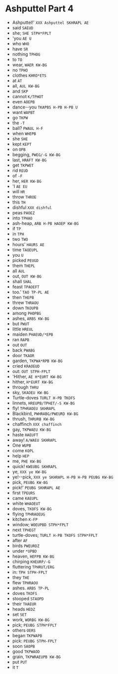 # Ashputtel Part 4

* Ashputtel!' `XXX Ashputtel SKHRAPL AE`
* said `SAEUD`
* she; `SHE STPH*FPLT`
* 'you `AE U`
* who `WHO`
* have `SR`
* nothing `TPHOG`
* to `TO`
* wear, `WAER KW-BG`
* no `TPHO`
* clothes `KHRO*ETS`
* at `AT`
* all, `AUL KW-BG`
* and `SKP`
* cannot `K/TPHOT`
* even `AOEPB`
* dance--you `TKAPBS H-PB H-PB U`
* want `WAPBT`
* go `TKPW`
* the `-T`
* ball? `PWAUL H-F`
* when `WHEPB`
* she `SHE`
* kept `KEPT`
* on `OPB`
* begging, `PWEG/-G KW-BG`
* last, `HRAFT KW-BG`
* get `TKPWET`
* rid `REUD`
* of `-F`
* her, `HER KW-BG`
* 'I `AE EU`
* will `HR`
* throw `THROE`
* this `TH`
* dishful `XXX dishful`
* peas `PAOEZ`
* into `TPHAO`
* ash-heap, `ARB H-PB HAOEP KW-BG`
* if `TP`
* in `TPH`
* two `TWO`
* hours' `HAURS AE`
* time `TAOEUPL`
* you `U`
* picked `PEUGD`
* them `THEPL`
* all `AUL`
* out, `OUT KW-BG`
* shall `SHAL`
* feast `TPAOEFT`
* too.' `TAO TP-PL AE`
* then `THEPB`
* threw `THRAOU`
* down `TKOUPB`
* among `PHOPBG`
* ashes, `ARBS KW-BG`
* but `PWUT`
* little `HREUL`
* maiden `PHAEUD/*EPB`
* ran `RAPB`
* out `OUT`
* back `PWABG`
* door `TKAOR`
* garden, `TKPWA*RPB KW-BG`
* cried `KRAOEUD`
* out: `OUT STPH-FPLT`
* 'Hither, `AE H*EURT KW-BG`
* hither, `H*EURT KW-BG`
* through `THRU`
* sky, `SKAOEU KW-BG`
* Turtle-doves `TURLT H-PB TKOFS`
* linnets, `HREUPB/TPHET/-S KW-BG`
* fly! `TPHRAOEU SKHRAPL`
* Blackbird, `PWHRABG/PWEURD KW-BG`
* thrush, `THRURB KW-BG`
* chaffinch `XXX chaffinch`
* gay, `TKPWAEU KW-BG`
* haste `HAEUFT`
* away! `A/WAEU SKHRAPL`
* One `WUPB`
* come `KOPL`
* help `HEP`
* me, `PHE KW-BG`
* quick! `KWEUBG SKHRAPL`
* ye, `XXX ye KW-BG`
* ye!--pick, `XXX ye SKHRAPL H-PB H-PB PEUBG KW-BG`
* pick, `PEUBG KW-BG`
* pick!' `PEUBG SKHRAPL AE`
* first `TPEURS`
* came `KAEUPL`
* white `WHAOEUT`
* doves, `TKOFS KW-BG`
* flying `TPHRAOEUG`
* kitchen `K-FP`
* window; `WOEUPBD STPH*FPLT`
* next `TPHEGT`
* turtle-doves; `TURLT H-PB TKOFS STPH*FPLT`
* after `AF`
* birds `PWEURDZ`
* under `*UPBD`
* heaven, `HEFPB KW-BG`
* chirping `KHEURP/-G`
* fluttering `TPHRUT/ERG`
* in: `TPH STPH-FPLT`
* they `THE`
* flew `TPHRAOU`
* ashes. `ARBS TP-PL`
* doves `TKOFS`
* stooped `STAOPD`
* their `THAEUR`
* heads `HEDZ`
* set `SET`
* work, `WORBG KW-BG`
* pick; `PEUBG STPH*FPLT`
* others `OERS`
* began `TKPWAPB`
* pick: `PEUBG STPH-FPLT`
* soon `SAOPB`
* good `TKPWAOD`
* grain, `TKPWRAEUPB KW-BG`
* put `PUT`
* it `T`
